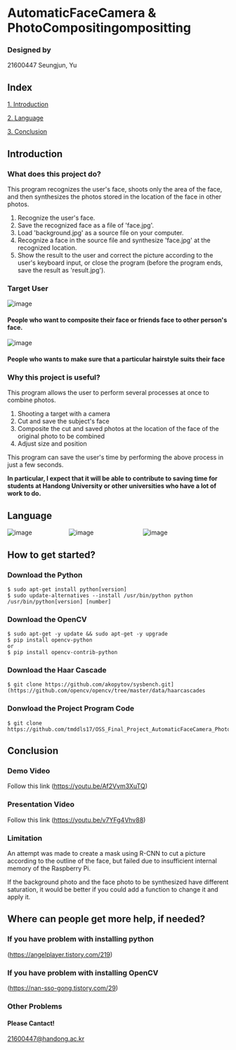 # AutomaticFaceCamera & PhotoCompositingompositting

### Designed by

21600447 Seungjun, Yu

## Index

[1. Introduction](#introduction)

[2. Language](#language)

[3. Conclusion](#conclusion)

## Introduction

### What does this project do?

This program recognizes the user's face, shoots only the area of the face, and then synthesizes the photos stored in the location of the face in other photos.

1. Recognize the user's face.
2. Save the recognized face as a file of 'face.jpg'.
3. Load 'background.jpg' as a source file on your computer.
4. Recognize a face in the source file and synthesize 'face.jpg' at the recognized location.
5. Show the result to the user and correct the picture according to the user's keyboard input, or close the program (before the program ends, save the result as 'result.jpg').

### Target User
![image](https://user-images.githubusercontent.com/70478109/173190412-62b76e44-a66e-4961-b794-e9bf71138d6f.png)

#### People who want to composite their face or friends face to other person's face.

![image](https://user-images.githubusercontent.com/70478109/173190447-48a01cb9-4429-4b9a-8ace-761eece085f0.png)
#### People who wants to make sure that a particular hairstyle suits their face

### Why this project is useful?

This program allows the user to perform several processes at once to combine photos.


1. Shooting a target with a camera
2. Cut and save the subject's face
3. Composite the cut and saved photos at the location of the face of the original photo to be combined
4. Adjust size and position

This program can save the user's time by performing the above process in just a few seconds.


**In particular, I expect that it will be able to contribute to saving time for students at Handong University or other universities who have a lot of work to do.**

## Language

![image](https://user-images.githubusercontent.com/70478109/173190699-04a90331-f880-4125-8156-e50a617ce07d.png)      ![image](https://user-images.githubusercontent.com/70478109/173190737-c936d0be-843b-4e0c-90a2-b8b80b6dfb6e.png)        ![image](https://user-images.githubusercontent.com/70478109/173190767-b24119c8-9708-4d75-b286-32f999eb9f41.png)

## How to get started?

### Download the Python

```
$ sudo apt-get install python[version]
$ sudo update-alternatives --install /usr/bin/python python /usr/bin/python[version] [number]
```


### Download the OpenCV

```
$ sudo apt-get -y update && sudo apt-get -y upgrade
$ pip install opencv-python
or
$ pip install opencv-contrib-python
```

### Download the Haar Cascade

```
$ git clone https://github.com/akopytov/sysbench.git](https://github.com/opencv/opencv/tree/master/data/haarcascades
```

### Donwload the Project Program Code

```
$ git clone https://github.com/tmddls17/OSS_Final_Project_AutomaticFaceCamera_PhotoCompositingompositting
```

## Conclusion

### Demo Video

Follow this link
(https://youtu.be/Af2Vvm3XuTQ)

### Presentation Video

Follow this link
(https://youtu.be/v7YFg4Vhv88)

### Limitation

An attempt was made to create a mask using R-CNN to cut a picture according to the outline of the face, but failed due to insufficient internal memory of the Raspberry Pi.

If the background photo and the face photo to be synthesized have different saturation, it would be better if you could add a function to change it and apply it.

## Where can people get more help, if needed?

### If you have problem with installing python

(https://angelplayer.tistory.com/219)

### If you have problem with installing OpenCV

(https://nan-sso-gong.tistory.com/29)

### Other Problems

#### Please Cantact!
21600447@handong.ac.kr
